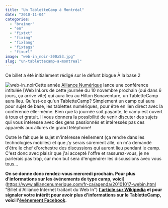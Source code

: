 ```yaml
---
title: "Un TabletteCamp à Montréal"
date: "2010-11-04"
categories: 
  - "brainer"
  - "en"
  - "fixtxt"
  - "fiximg"
  - "fixlang"
  - "fixtags"
  - "fixurl"
image: "web-in_noir-300x53.jpg"
slug: "un-tablettecamp-a-montreal"
---
```


Ce billet a été initialement rédigé sur le défunt blogue À la base 2

![](images/web-in_noir-300x53.jpg "web-in_noir")Cette année [Alliance Numérique](https://www.alliancenumerique.com/ "Site Web d'Alliance Numérique") lance une conférence intitulée [Web InLors de cette journée du 10 novembre prochain (oui dans 6 jours, ça arrive vite) qui aura lieu au Hilton Bonaventure, un TabletteCamp aura lieu. Qu'est-ce qu'un TabletteCamp? Simplement un camp qui aura pour sujet de base, les tablettes numériques, pour être en lien direct avec la conférence elle-même. Bien que la journée soit payante, le camp est ouvert à tous et gratuit. Il vous donnera la possibilité de venir discuter des sujets qui vous intéresse avec des gens passionnés et intéressés pas ces appareils aux allures de grand téléphone!

Outre le fait que le sujet m'intéresse réellement (ça rendre dans les technologies mobiles) et que j'y serais sûrement allé, on m'a demandé d'être le chef d'orchestre des discussions qui auront lieu pendant le camp. C'est donc avec plaisir que j'ai accepté l'offre et rassurez-vous, je ne parlerais pas trop, car mon but sera d'engendrer les discussions avec vous tous...

**On se donne donc rendez-vous mercredi prochain. Pour plus d'informations sur les événements de type camp, voici**](https://www.alliancenumerique.com/fr-ca/agenda/20101017-webin.html "Billet d'Alliance Internet traitant du Web In") **[l'article sur Wikipédia](https://fr.wikipedia.org/wiki/BarCamp "L'article sur les BarCamp dans Wikipédia") et pour signaler votre intérêt pour avoir plus d'informations sur le TabletteCamp, voici l'[événement Facebook](https://www.facebook.com/#!/event.php?eid=142985749082812 "Événement Facebook pour le TabletteCamp").**
